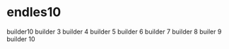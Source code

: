 # endles10
builder10
builder 3 
builder 4
builder 5
builder 6
builder 7
builder 8
builer 9
builder 10
